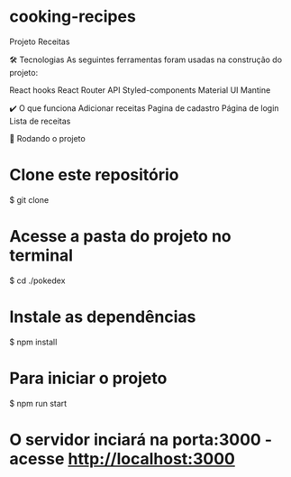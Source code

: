 # cooking-recipes

Projeto Receitas

🛠 Tecnologias
As seguintes ferramentas foram usadas na construção do projeto:

React hooks
React Router
API
Styled-components
Material UI
Mantine

✔️ O que funciona
Adicionar receitas
Pagina de cadastro
Página de login
Lista de receitas


🏁 Rodando o projeto
# Clone este repositório
$ git clone 
# Acesse a pasta do projeto no terminal
$ cd ./pokedex
# Instale as dependências
$ npm install
# Para iniciar o projeto
$ npm run start
# O servidor inciará na porta:3000 - acesse <http://localhost:3000>
